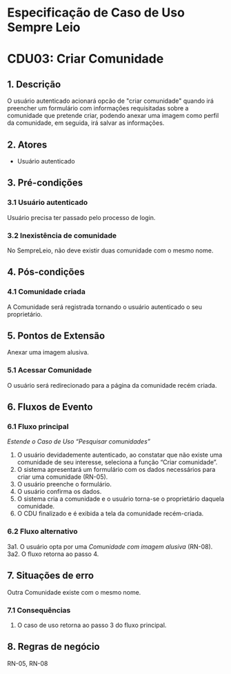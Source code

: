 # Especificação de Caso de Uso **Sempre Leio**

# CDU03: **Criar Comunidade**

## 1. Descrição

O usuário autenticado acionará opcão de "criar comunidade" quando irá preencher um formulário com informações requisitadas sobre a comunidade que pretende criar, podendo anexar uma imagem como perfil da comunidade, em seguida, irá salvar as informações.

## 2. Atores

* Usuário autenticado

## 3. Pré-condições

### 3.1 Usuário autenticado

Usuário precisa ter passado pelo processo de login.

### 3.2 Inexistência de comunidade

No SempreLeio, não deve existir duas comunidade com o mesmo nome.

## 4. Pós-condições

### 4.1 Comunidade criada

A Comunidade será registrada tornando o usuário autenticado o seu proprietário.

## 5. Pontos de Extensão

Anexar uma imagem alusiva.

### 5.1 Acessar Comunidade

O usuário será redirecionado para a página da comunidade recém criada.

## 6. Fluxos de Evento

### 6.1 Fluxo principal

_Estende o Caso de Uso “Pesquisar comunidades”_
 
1. O usuário devidademente autenticado, ao constatar que não existe uma comunidade de seu interesse, seleciona a função “Criar comunidade”.
1. O sistema apresentará um formulário com os dados necessários para criar uma comunidade (RN-05).
1. O usuário preenche o formulário.
1. O usuário confirma os dados.
1. O sistema cria a comunidade e o usuário torna-se o proprietário daquela comunidade.
1. O CDU finalizado e é exibida a tela da comunidade recém-criada.

### 6.2 Fluxo alternativo

3a1. O usuário opta por uma _Comunidade com imagem alusiva_ (RN-08).
3a2. O fluxo retorna ao passo 4.

## 7. Situações de erro

Outra Comunidade existe com o mesmo nome.

### 7.1 Consequências

1. O caso de uso retorna ao passo 3 do fluxo principal.
 
## 8. Regras de negócio

RN-05, RN-08